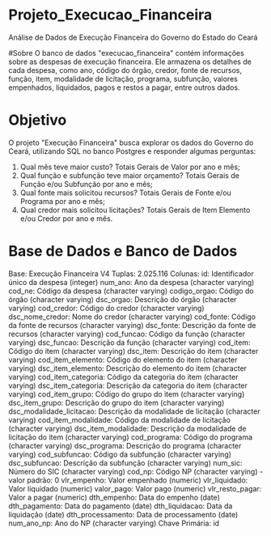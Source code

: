 # Projeto_Execucao_Financeira
Análise de Dados de Execução Financeira do Governo do Estado do Ceará

#Sobre
O banco de dados "execucao_financeira" contém informações sobre as despesas de execução financeira. Ele armazena os detalhes de cada despesa, como ano, código do órgão, credor, fonte de recursos, função, item, modalidade de licitação, programa, subfunção, valores empenhados, liquidados, pagos e restos a pagar, entre outros dados.

# Objetivo 
O projeto "Execução Financeira" busca explorar os dados do Governo do Ceará, utilizando SQL no banco Postgres e responder algumas perguntas:
  1) Qual mês teve maior custo? Totais Gerais de Valor por ano e mês; 
  2) Qual função e subfunção teve maior orçamento? Totais Gerais de Função e/ou Subfunção por ano e mês;
  3) Qual fonte mais solicitou recursos? Totais Gerais de Fonte e/ou Programa por ano e mês;
  4) Qual credor mais solicitou licitações? Totais Gerais de Item Elemento e/ou Credor por ano e mês.

# Base de Dados e Banco de Dados 
Base: Execução Financeira V4
Tuplas: 2.025.116
Colunas:
id: Identificador único da despesa (integer)
num_ano: Ano da despesa (character varying)
cod_ne: Código da despesa (character varying)
codigo_orgao: Código do órgão (character varying)
dsc_orgao: Descrição do órgão (character varying)
cod_credor: Código do credor (character varying)
dsc_nome_credor: Nome do credor (character varying)
cod_fonte: Código da fonte de recursos (character varying)
dsc_fonte: Descrição da fonte de recursos (character varying)
cod_funcao: Código da função (character varying)
dsc_funcao: Descrição da função (character varying)
cod_item: Código do item (character varying)
dsc_item: Descrição do item (character varying)
cod_item_elemento: Código do elemento do item (character varying)
dsc_item_elemento: Descrição do elemento do item (character varying)
cod_item_categoria: Código da categoria do item (character varying)
dsc_item_categoria: Descrição da categoria do item (character varying)
cod_item_grupo: Código do grupo do item (character varying)
dsc_item_grupo: Descrição do grupo do item (character varying)
dsc_modalidade_licitacao: Descrição da modalidade de licitação (character varying)
cod_item_modalidade: Código da modalidade de licitação (character varying)
dsc_item_modalidade: Descrição da modalidade de licitação do item (character varying)
cod_programa: Código do programa (character varying)
dsc_programa: Descrição do programa (character varying)
cod_subfuncao: Código da subfunção (character varying)
dsc_subfuncao: Descrição da subfunção (character varying)
num_sic: Número do SIC (character varying)
cod_np: Código NP (character varying) - valor padrão: 0
vlr_empenho: Valor empenhado (numeric)
vlr_liquidado: Valor liquidado (numeric)
valor_pago: Valor pago (numeric)
vlr_resto_pagar: Valor a pagar (numeric)
dth_empenho: Data do empenho (date)
dth_pagamento: Data do pagamento (date)
dth_liquidacao: Data da liquidação (date)
dth_processamento: Data de processamento (date)
num_ano_np: Ano do NP (character varying)
Chave Primária: id

